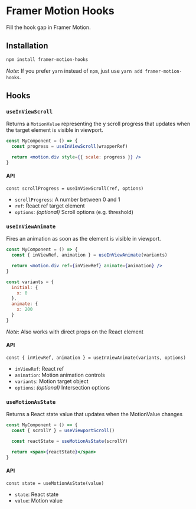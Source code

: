 # Framer Motion Hooks

Fill the hook gap in Framer Motion.

## Installation

```bash
npm install framer-motion-hooks
```

_Note_: If you prefer `yarn` instead of `npm`, just use `yarn add framer-motion-hooks`.

## Hooks

### `useInViewScroll`

Returns a `MotionValue` representing the y scroll progress that updates when the target element is visible in viewport.

```jsx
const MyComponent = () => {
  const progress = useInViewScroll(wrapperRef)

  return <motion.div style={{ scale: progress }} />
}
```

#### API

`const scrollProgress = useInViewScroll(ref, options)`

- `scrollProgress`: A number between 0 and 1
- `ref`: React ref target element
- `options`: _(optional)_ Scroll options (e.g. threshold)

### `useInViewAnimate`

Fires an animation as soon as the element is visible in viewport.

```jsx
const MyComponent = () => {
  const { inViewRef, animation } = useInViewAnimate(variants)

  return <motion.div ref={inViewRef} animate={animation} />
}

const variants = {
  initial: {
    x: 0
  },
  animate: {
    x: 200
  }
}
```

_Note_: Also works with direct props on the React element

#### API

`const { inViewRef, animation } = useInViewAnimate(variants, options)`

- `inViewRef`: React ref
- `animation`: Motion animation controls
- `variants`: Motion target object
- `options`: _(optional)_ Intersection options

### `useMotionAsState`

Returns a React state value that updates when the MotionValue changes

```jsx
const MyComponent = () => {
  const { scrollY } = useViewportScroll()

  const reactState = useMotionAsState(scrollY)

  return <span>{reactState}</span>
}
```

#### API

`const state = useMotionAsState(value)`

- `state`: React state
- `value`: Motion value
